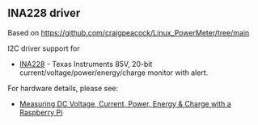 ## INA228 driver
Based on https://github.com/craigpeacock/Linux_PowerMeter/tree/main

I2C driver support for
* [INA228](https://www.ti.com/product/INA228) - Texas Instruments 85V, 20-bit current/voltage/power/energy/charge monitor with alert.

For hardware details, please see:
* [Measuring DC Voltage, Current, Power, Energy & Charge with a Raspberry Pi](https://www.beyondlogic.org/measuring-dc-voltage-current-power-energy-charge-with-a-raspberry-pi/)
